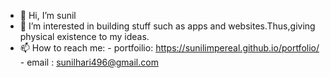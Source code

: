 - 👋 Hi, I’m sunil
- 👀 I’m interested in building stuff such as apps and websites.Thus,giving physical existence to my ideas.
- 📫 How to reach me:
          - portfoilio: https://sunilimpereal.github.io/portfolio/
          - email : sunilhari496@gmail.com
          
          

<!---
sunilimpereal/sunilimpereal is a ✨ special ✨ repository because its `README.md` (this file) appears on your GitHub profile.
You can click the Preview link to take a look at your changes.
--->
